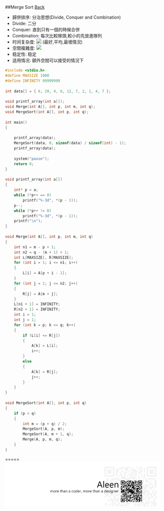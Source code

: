 ##Merge Sort [Back](./../Sort.md)
- 歸併排序: 分治思想(Divide, Conquer and Combination)
- Divide: 二分
- Conquer: 直到只有一個的時候合併
- Combination: 每次比較隊頭,較小的先放進隊列
- 时间复杂度: <img src="http://www.mathtran.org/cgi-bin/mathtran?D=3;tex=T(n)%3DO(nlgn)"> (最好,平均,最壞情況)
- 空間複雜度: <img src="http://www.mathtran.org/cgi-bin/mathtran?D=2;tex=S(n)%20%3D%20O(n)">
- 稳定性: 稳定
- 适用情况: 額外空間可以接受的情況下

```c
#include <stdio.h>
#define MAXSIZE 1000
#define INFINITY 99999999

int data[] = { 6, 20, 4, 6, 12, 7, 2, 1, 4, 7 };

void printf_array(int a[]);
void Merge(int A[], int p, int m, int q);
void MergeSort(int A[], int p, int q);

int main()
{

	printf_array(data);
	MergeSort(data, 0, sizeof(data) / sizeof(int) - 1);
	printf_array(data);

	system("pause");
	return 0;
}

void printf_array(int a[])
{
	int* p = a;
	while (*p++ == 0)
		printf("%-3d", *(p - 1));
	p--;
	while (*p++ != 0)
		printf("%-3d", *(p - 1));
	printf("\n");
}

void Merge(int A[], int p, int m, int q)
{
	int n1 = m - p + 1;
	int n2 = q - (m + 1) + 1;
	int L[MAXSIZE], R[MAXSIZE];				
	for (int i = 1; i <= n1; i++)
	{
		L[i] = A[p + i - 1];
	}
	for (int j = 1; j <= n2; j++)
	{
		R[j] = A[m + j];
	}
	L[n1 + 1] = INFINITY;
	R[n2 + 1] = INFINITY;
	int i = 1;
	int j = 1;
	for (int k = p; k <= q; k++)				
	{
		if (L[i] <= R[j])
		{
			A[k] = L[i];
			i++;
		}
		else
		{
			A[k] = R[j];
			j++;
		}
	}
}

void MergeSort(int A[], int p, int q)
{
	if (p < q)
	{
		int m = (p + q) / 2;
		MergeSort(A, p, m);
		MergeSort(A, m + 1, q);
		Merge(A, p, m, q);
	}
}
```

=====
<a href="http://aleen42.github.io/" target="_blank" ><img src="./../../../pic/tail.gif"></a>

